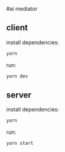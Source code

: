 #ai mediator

## client
install dependencies: 
```sh
yarn
```

run: 
```sh
yarn dev
```

## server
install dependencies: 
```sh
yarn
```

run: 
```sh
yarn start
```
